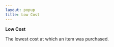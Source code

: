 ```yaml
---
layout: popup
title: Low Cost
---
```



**Low Cost**


The lowest cost at which an item was purchased.
